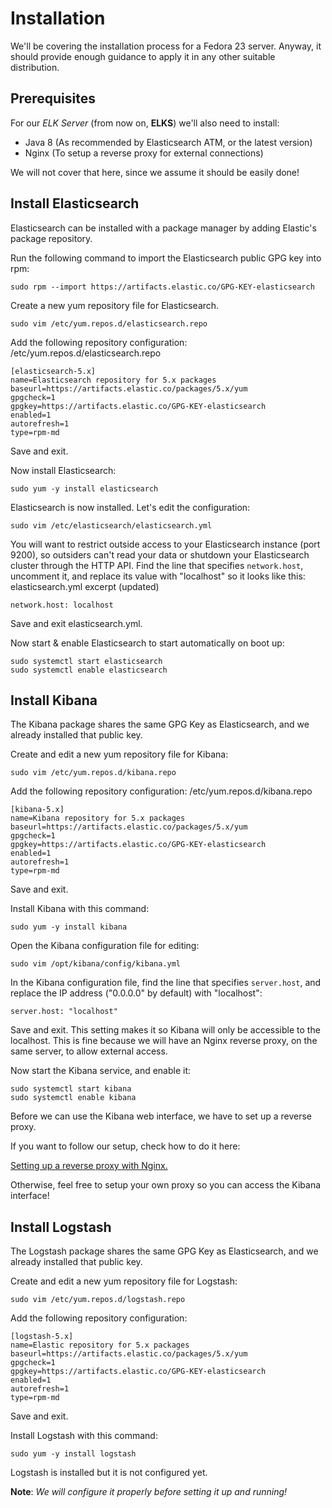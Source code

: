 # Installation

We'll be covering the installation process for a Fedora 23 server.
Anyway, it should provide enough guidance to apply it in any other suitable distribution.

## Prerequisites

For our *ELK Server* (from now on, **ELKS**) we'll also need to install:

* Java 8 (As recommended by Elasticsearch ATM, or the latest version)
* Nginx (To setup a reverse proxy for external connections)

We will not cover that here, since we assume it should be easily done!

## Install Elasticsearch

Elasticsearch can be installed with a package manager by adding Elastic's package repository.

Run the following command to import the Elasticsearch public GPG key into rpm:

    sudo rpm --import https://artifacts.elastic.co/GPG-KEY-elasticsearch

Create a new yum repository file for Elasticsearch.

    sudo vim /etc/yum.repos.d/elasticsearch.repo

Add the following repository configuration:
/etc/yum.repos.d/elasticsearch.repo

	[elasticsearch-5.x]
	name=Elasticsearch repository for 5.x packages
	baseurl=https://artifacts.elastic.co/packages/5.x/yum
	gpgcheck=1
	gpgkey=https://artifacts.elastic.co/GPG-KEY-elasticsearch
	enabled=1
	autorefresh=1
	type=rpm-md

Save and exit.

Now install Elasticsearch:

    sudo yum -y install elasticsearch

Elasticsearch is now installed. Let's edit the configuration:

    sudo vim /etc/elasticsearch/elasticsearch.yml

You will want to restrict outside access to your Elasticsearch instance (port 9200), so outsiders can't read your data or shutdown your Elasticsearch cluster through the HTTP API. Find the line that specifies `network.host`, uncomment it, and replace its value with "localhost" so it looks like this:
elasticsearch.yml excerpt (updated)

    network.host: localhost

Save and exit elasticsearch.yml.

Now start & enable Elasticsearch to start automatically on boot up:

    sudo systemctl start elasticsearch
    sudo systemctl enable elasticsearch

## Install Kibana

The Kibana package shares the same GPG Key as Elasticsearch, and we already installed that public key.

Create and edit a new yum repository file for Kibana:

    sudo vim /etc/yum.repos.d/kibana.repo

Add the following repository configuration:
/etc/yum.repos.d/kibana.repo

	[kibana-5.x]
	name=Kibana repository for 5.x packages
	baseurl=https://artifacts.elastic.co/packages/5.x/yum
	gpgcheck=1
	gpgkey=https://artifacts.elastic.co/GPG-KEY-elasticsearch
	enabled=1
	autorefresh=1
	type=rpm-md
	
Save and exit.

Install Kibana with this command:

    sudo yum -y install kibana

Open the Kibana configuration file for editing:

    sudo vim /opt/kibana/config/kibana.yml

In the Kibana configuration file, find the line that specifies `server.host`, and replace the IP address ("0.0.0.0" by default) with "localhost":

    server.host: "localhost"

Save and exit. This setting makes it so Kibana will only be accessible to the localhost. This is fine because we will have an Nginx reverse proxy, on the same server, to allow external access.

Now start the Kibana service, and enable it:

    sudo systemctl start kibana
    sudo systemctl enable kibana

Before we can use the Kibana web interface, we have to set up a reverse proxy. 

If you want to follow our setup, check how to do it here:

[Setting up a reverse proxy with Nginx.](nginx.md)

Otherwise, feel free to setup your own proxy so you can access the Kibana interface!


## Install Logstash

The Logstash package shares the same GPG Key as Elasticsearch, and we already installed that public key.

Create and edit a new yum repository file for Logstash:

    sudo vim /etc/yum.repos.d/logstash.repo

Add the following repository configuration:

	[logstash-5.x]
	name=Elastic repository for 5.x packages
	baseurl=https://artifacts.elastic.co/packages/5.x/yum
	gpgcheck=1
	gpgkey=https://artifacts.elastic.co/GPG-KEY-elasticsearch
	enabled=1
	autorefresh=1
	type=rpm-md

Save and exit.

Install Logstash with this command:

    sudo yum -y install logstash

Logstash is installed but it is not configured yet.

**Note**: *We will configure it properly before setting it up and running!*
